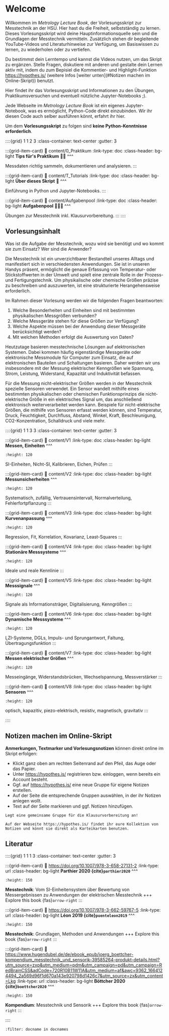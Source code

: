 # Welcome


Willkommen im *Metrology Lecture Book*, der Vorlesungsskript zur Messtechnik an der HSU. Hier hast du die Freiheit, selbstständig zu lernen. Dieses Vorlesungsskript wird deine Hauptinformationsquelle sein und die Grundlagen der Messtechnik vermitteln. Zusätzlich stehen dir begleitende YouTube-Videos und Literaturhinweise zur Verfügung, um Basiswissen zu lernen, zu wiederholen oder zu vertiefen.

Du bestimmst dein Lerntempo und kannst die Videos nutzen, um das Skript zu ergänzen. Stelle Fragen, diskutiere mit anderen und gestalte dein Lernen aktiv mit, indem du zum Bepisiel die Kommentier- und Highlight-Funktion https://hypothes.is/ (weitere Infos [weiter unten](#Notizen machen im Online-Skript)) benutzt. 

Hier findet ihr das Vorlesungsskript und Informationen zu den Übungen, Praktikumsversuchen und eventuell nützliche Jupyter-Notebooks ;). 

Jede Webseite im *Metrology Lecture Book* ist ein eigenes Jupyter-Notebook, was es ermöglicht, Python-Code direkt einzubinden. Wir ihr diesen Code auch selber ausführen könnt, erfahrt ihr hier. 

Um dem **Vorlesungsskript** zu folgen sind **keine Python-Kenntnisse erforderlich**. 


::::{grid} 1 1 2 3
:class-container: text-center
:gutter: 3

:::{grid-item-card}
:link: content/0_Praktikum
:link-type: doc
:class-header: bg-light
**Tips für's Praktikum** 👩‍🔬
^^^

Messdaten richtig sammeln, dokumentieren und analysieren.
:::

:::{grid-item-card}
:link: content/T_Tutorials
:link-type: doc
:class-header: bg-light
**Über dieses Skript** 🐍
^^^

Einführung in Python und Jupyter-Notebooks.
:::


:::{grid-item-card}
:link: content/Aufgabenpool
:link-type: doc
:class-header: bg-light
**Aufgabenpool** 🧑🏽‍💻
^^^

Übungen zur Messtechnik inkl. Klausurvorbereitung.
:::
::::

## Vorlesungsinhalt

Was ist die Aufgabe der Messtechnik, wozu wird sie benötigt und wo kommt sie zum Einsatz? Wer sind die Anwender?

Die Messtechnik ist ein unverzichtbarer Bestandteil unseres Alltags und manifestiert sich in verschiedensten Anwendungen. Sie ist in unseren Handys präsent, ermöglicht die genaue Erfassung von Temperatur- oder Stickstoffwerten in der Umwelt und spielt eine zentrale Rolle in der Prozess- und Fertigungstechnik. Um physikalische oder chemische Größen präzise zu beschreiben und auszuwerten, ist eine strukturierte Herangehensweise erforderlich.

Im Rahmen dieser Vorlesung werden wir die folgenden Fragen beantworten:
1. Welche Besonderheiten und Einheiten sind mit bestimmten physikalischen Messgrößen verbunden?
2. Welche Messgeräte stehen für diese Größen zur Verfügung?
3. Welche Aspekte müssen bei der Anwendung dieser Messgeräte berücksichtigt werden?
4. Mit welchen Methoden erfolgt die Auswertung von Daten?

Heutzutage basieren messtechnische Lösungen auf elektronischen Systemen. Dabei kommen häufig eigenständige Messgeräte oder elektronische Messmodule für Computer zum Einsatz, die auf elektronischen Bauteilen und Schaltungen basieren. Daher werden wir uns insbesondere mit der Messung elektrischer Kenngrößen wie Spannung, Strom, Leistung, Widerstand, Kapazität und Induktivität befassen.

Für die Messung nicht-elektrischer Größen werden in der Messtechnik spezielle Sensoren verwendet. Ein Sensor wandelt mithilfe eines bestimmten physikalischen oder chemischen Funktionsprinzips die nicht-elektrische Größe in ein elektrisches Signal um, das anschließend elektronisch weiterverarbeitet werden kann. Beispiele für nicht-elektrische Größen, die mithilfe von Sensoren erfasst werden können, sind Temperatur, Druck, Feuchtigkeit, Durchfluss, Abstand, Winkel, Kraft, Beschleunigung, CO2-Konzentration, Schalldruck und viele mehr.

::::{grid} 1 1 3 3
:class-container: text-center
:gutter: 3

:::{grid-item-card}
:link: content/V1
:link-type: doc
:class-header: bg-light
**Messen, Einheiten**
^^^
```{image} content/draw/SI.png
:height: 120
```
SI-Einheiten, Nicht-SI, Kalibrieren, Eichen, Prüfen
:::

:::{grid-item-card}
:link: content/V2
:link-type: doc
:class-header: bg-light
**Messunsicherheiten**
^^^
```{image} content/draw/abweichung.png
:height: 120
```
Systematisch, zufällig, Vertrauensintervall, Normalverteilung, Fehlerfortpflanzung
:::

:::{grid-item-card}
:link: content/V3
:link-type: doc
:class-header: bg-light
**Kurvenanpassung**
^^^
```{image} content/draw/regression.png
:height: 120
```
Regression, Fit, Korrelation, Kovarianz, Least-Squares
:::

:::{grid-item-card}
:link: content/V4
:link-type: doc
:class-header: bg-light
**Stationäre Messsysteme**
^^^
```{image} content/draw/realeKennlinie.png
:height: 120
```
Ideale und reale Kennlinie
:::

:::{grid-item-card}
:link: content/V5
:link-type: doc
:class-header: bg-light
**Messsignale**
^^^
```{image} content/draw/digitalisierung.png
:height: 120
```
Signale als Informationsträger, Digitalisierung, Kenngrößen
:::

:::{grid-item-card}
:link: content/V6
:link-type: doc
:class-header: bg-light
**Dynamische Messsysteme**
^^^
```{image} content/draw/übertragungsfunktion.png
:height: 120
```
LZI-Systeme, DGLs, Impuls- und Sprungantwort, Faltung, Übertragungsfunktion
:::


:::{grid-item-card}
:link: content/V7
:link-type: doc
:class-header: bg-light
**Messen elektrischer Größen**
^^^
```{image} content/draw/messbruecke.png
:height: 120
```
Messeingänge, Widerstandsbrücken, Wechselspannung, Messverstärker
:::

:::{grid-item-card}
:link: content/V8
:link-type: doc
:class-header: bg-light
**Sensoren**
^^^
```{image} content/draw/ifo.png
:height: 120
```
optisch, kapazitiv, piezo-elektrisch, resistiv, magnetisch, gravitativ
:::

::::



## Notizen machen im Online-Skript

**Anmerkungen, Textmarker und Vorlesungsnotizen** können direkt online im Skript erfolgen: 
* Klickt ganz oben am rechten Seitenrand auf den Pfeil, das Auge oder das Papier.
* Unter https://hypothes.is/ registrieren bzw. einloggen, wenn bereits ein Account besteht.
* Ggf. auf https://hypothes.is/ eine neue Gruppe für eigene Notizen erstellen.
* Auf der Seite die entsprechende Gruppen auswählen, in der ihr Notizen anlegen wollt.
* Text auf der Seite markieren und ggf. Notizen hinzufügen. 

```{tip}
Legt eine gemeinsame Gruppe für die Klausurvorbereitung an!
```

```{tip}
Auf der Webseite https://hypothes.is/ findet ihr eure Kollektion von Notizen und könnt sie direkt als Karteikarten benutzen. 
```


## Literatur

::::{grid} 1 1 1 3
:class-container: text-center
:gutter: 3

:::{grid-item-card}
:link: https://doi.org/10.1007/978-3-658-27131-2
:link-type: url
:class-header: bg-light
**Parthier 2020 {cite}`parthier2020`**
^^^
```{image} content/pictures/2020_Book_Messtechnik.png
:height: 150
```
**Messtechnik**: Vom SI-Einheitensystem über Bewertung von Messergebnissen zu Anwendungen der elektrischen Messtechnik
+++
Explore this book {fas}`arrow-right`
:::

:::{grid-item-card}
:link: https://doi.org/10.1007/978-3-662-59767-5
:link-type: url
:class-header: bg-light
**Léon 2019 {cite}`puenteleon2019`**
^^^
```{image} content/pictures/2019_Book_Messtechnik.png
:height: 150
```
**Messtechnik**: Grundlagen, Methoden und Anwendungen
+++
Explore this book {fas}`arrow-right`
:::

:::{grid-item-card}
:link: https://www.hugendubel.de/de/ebook_epub/joerg_boettcher-kompendium_messtechnik_und_sensorik-39585264-produkt-details.html?utm_source=zxp&utm_medium=pdm&utm_campaign=pd&utm_campaign=RedBrainCSS&adCode=720R10B11W11A&utm_medium=af&awc=9362_1664124494_2a569d96f1d670a143e920798d1426c7&utm_source=zx&utm_content=Lkg
:link-type: url
:class-header: bg-light
**Böttcher 2020 {cite}`boettcher2020`**
^^^
```{image} content/pictures/2020_Book_Boettcher.png
:height: 150
```
**Kompendium**: Messtechnik und Sensorik
+++
Explore this book {fas}`arrow-right`
:::

::::




```{bibliography}
:filter: docname in docnames
```